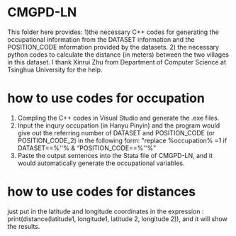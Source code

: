 # CMGPD-LN 
This folder here provides:
1)the necessary C++ codes for generating the occupational information from the DATASET information and the POSITION_CODE information provided by the datasets. 
2) the necessary python codes to calculate the distance (in meters) between the two villages in this dataset. 
I thank Xinrui Zhu from Department of Computer Science at Tsinghua University for the help. 

# how to use codes for occupation
1. Compling the C++ codes in Visual Studio and generate the .exe files. 
2. Input the inqury occupation (in Hanyu Pinyin) and the program would give out the referring number of DATASET and POSITION_CODE (or POSITION_CODE_2)
  in the following form: 
"replace %occupation% =1 if DATASET==%''% & “POSITION_CODE==%''%" 
3. Paste the output sentences into the Stata file of CMGPD-LN, and it would automatically generate the occupational variables. 

# how to use codes for distances
just put in the latitude and longitude coordinates in the expression : print(distance(latitude1, longitude1, latitude 2, longitude 2)), and it will show the results. 
